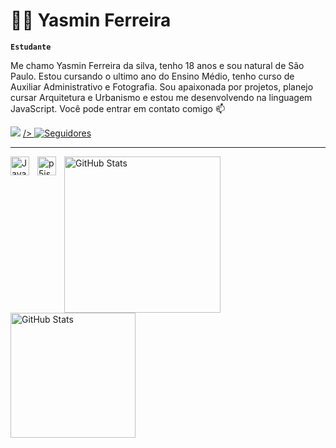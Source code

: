 #  👩🏻 Yasmin Ferreira

**`Estudante`**

Me chamo Yasmin Ferreira da silva, tenho 18 anos e sou natural de São Paulo. Estou cursando o ultimo ano do Ensino Médio, tenho curso de Auxiliar Administrativo e Fotografia. Sou apaixonada por projetos, planejo cursar Arquitetura e Urbanismo e estou me desenvolvendo na linguagem JavaScript. Você pode entrar em contato comigo 📫
<div> 
  <a href="https://instagram.com/yasmin.2wavy" target="_blank"><img src="https://img.shields.io/badge/-Instagram-%23E4405F?style=for-the-badge&logo=instagram&logoColor=white" target="_blank"></a>
     </a> 
    <a href="https://github.com/YasminFerreiraDSilva?tab=repositories&sort=stargazers">
        />
    </a>
    <a href="https://github.com/Yasminferreiradasilv?tab=followers">
        <img 
            alt="Seguidores" 
            title="Me siga no GitHub" 
            src="https://custom-icon-badges.demolab.com/github/followers/Yasminferreiradasilv?color=236ad3&labelColor=1155ba&style=for-the-badge&logo=github&label=Seguidores&logoColor=white"
        />
    </a>
</p>

---
<img 
    align="left" 
    alt="JavaScript" 
    title="JavaScript"
    width="30px" 
    style="padding-right: 10px;" 
    src="https://cdn.jsdelivr.net/gh/devicons/devicon@latest/icons/javascript/javascript-original.svg" 
/>
<img 
    align="left" 
    alt="p5js" 
    title="p5js"
    width="30px" 
    style="padding-right: 10px;"
 src="https://cdn.jsdelivr.net/gh/devicons/devicon@latest/icons/p5js/p5js-original.svg" />
          
<p>
  <img 
    align="left" 
    alt="GitHub Stats" 
    height="250" 
    style="padding-right: 10px;" 
    src="https://github-readme-stats.vercel.app/api?username=Yasminferreiradasilv&show_icons=true&theme=tokyonight&include_all_commits=true&locale=pt-br" 
  />

<img 
      align="left" 
      alt="GitHub Stats" 
      height="200" 
      src="https://github-readme-stats.vercel.app/api/top-langs/?username=Yasminferreiradasilv&theme=tokyonight&layout=compact&custom_title=Tecnologias&langs_count=9" 
  />

</p>
